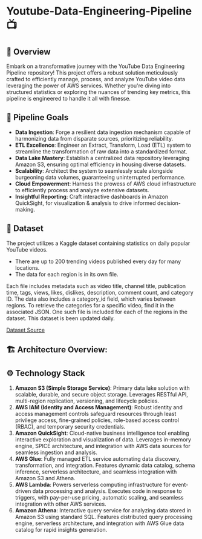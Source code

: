 # Youtube-Data-Engineering-Pipeline 📺
## 📝 Overview
Embark on a transformative journey with the YouTube Data Engineering Pipeline repository! This project offers a robust solution meticulously crafted to efficiently manage, process, and analyze YouTube video data leveraging the power of AWS services. Whether you're diving into structured statistics or exploring the nuances of trending key metrics, this pipeline is engineered to handle it all with finesse.

## 🎯 Pipeline Goals
- **Data Ingestion**: Forge a resilient data ingestion mechanism capable of harmonizing data from disparate sources, prioritizing reliability.
- **ETL Excellence**: Engineer an Extract, Transform, Load (ETL) system to streamline the transformation of raw data into a standardized format.
- **Data Lake Mastery**: Establish a centralized data repository leveraging Amazon S3, ensuring optimal efficiency in housing diverse datasets.
- **Scalability**: Architect the system to seamlessly scale alongside burgeoning data volumes, guaranteeing uninterrupted performance.
- **Cloud Empowerment**: Harness the prowess of AWS cloud infrastructure to efficiently process and analyze extensive datasets.
- **Insightful Reporting**: Craft interactive dashboards in Amazon QuickSight, for visualization & analysis to drive informed decision-making.

## 📂 Dataset
The project utilizes a Kaggle dataset containing statistics on daily popular YouTube videos. 
- There are up to 200 trending videos published every day for many locations. 
- The data for each region is in its own file.
  
Each file includes metadata such as video title, channel title, publication time, tags, views, likes, dislikes, description, comment count, and category ID. The data also includes a category_id field, which varies between regions. To retrieve the categories for a specific video, find it in the associated JSON. One such file is included for each of the regions in the dataset. This dataset is been updated daily.

[Dataset Source](https://www.kaggle.com/datasets/rsrishav/youtube-trending-video-dataset)

## 🏗 Architecture Overview:


## ⚙ Technology Stack
1. **Amazon S3 (Simple Storage Service)**: Primary data lake solution with scalable, durable, and secure object storage. Leverages RESTful API, multi-region replication, versioning, and lifecycle policies.
2. **AWS IAM (Identity and Access Management)**: Robust identity and access management controls safeguard resources through least privilege access, fine-grained policies, role-based access control (RBAC), and temporary security credentials.
3. **Amazon QuickSight**: Cloud-native business intelligence tool enabling interactive exploration and visualization of data. Leverages in-memory engine, SPICE architecture, and integration with AWS data sources for seamless ingestion and analysis.
4. **AWS Glue**: Fully managed ETL service automating data discovery, transformation, and integration. Features dynamic data catalog, schema inference, serverless architecture, and seamless integration with Amazon S3 and Athena.
5. **AWS Lambda**: Powers serverless computing infrastructure for event-driven data processing and analysis. Executes code in response to triggers, with pay-per-use pricing, automatic scaling, and seamless integration with other AWS services.
6. **Amazon Athena**: Interactive query service for analyzing data stored in Amazon S3 using standard SQL. Features distributed query processing engine, serverless architecture, and integration with AWS Glue data catalog for rapid insights generation.






